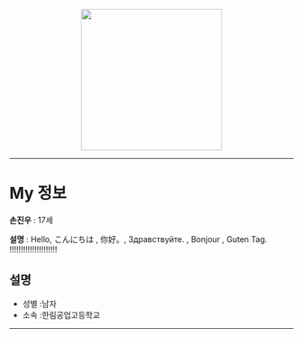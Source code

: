 <p align="center">
  <img src="" width="250" height="250">
</p>

----------------

# My 정보

**손진우** : 17세

**설명** : Hello, こんにちは , 你好。, Здравствуйте. , Bonjour , Guten Tag. !!!!!!!!!!!!!!!!!!!!!


## 설명

- 성별 :남자
- 소속 :한림공업고등학교

----------

